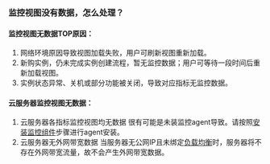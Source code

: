 ### 监控视图没有数据，怎么处理？
#### 监控视图无数据TOP原因：

1. 网络环境原因导致视图加载失败，用户可刷新视图重新加载。
2. 新购实例，仍未完成实例创建流程，暂无监控数据；用户可等待一段时间后重新加载视图。
3. 实例状态异常、关机或部分功能被关闭，导致对应指标无监控数据。

#### 云服务器监控视图无数据：

1. 云服务器各指标监控视图均无数据
   很有可能是未装监控agent导致。请按照[安装监控组件](http://cloud.tencent.com/doc/product/248/%E5%AE%89%E8%A3%85%E7%9B%91%E6%8E%A7%E7%BB%84%E4%BB%B6)步骤进行agent安装。
2. 云服务器无外网带宽数据
   当服务器无公网IP且未绑定[负载均衡](https://cloud.tencent.com/document/product/214/524)时，服务器将不存在外网带宽流量，故不会产生外网带宽数据。

